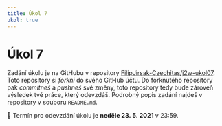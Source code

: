 ```yaml
---
title: Úkol 7
ukol: true
---
```

# Úkol 7

Zadání úkolu je na GitHubu v repository [FilipJirsak-Czechitas/j2w-ukol07](https://github.com/FilipJirsak-Czechitas/j2w-ukol07). Toto repository si _forkni_ do svého GitHub účtu. Do forknutého repository
pak _commitneš_ a _pushneš_ své změny, toto repository tedy bude zároveň výsledek tvé práce, který odevzdáš. Podrobný popis zadání najdeš v repository v souboru `README.md`.

📆 Termín pro odevzdání úkolu je **neděle 23. 5. 2021** v 23:59.
